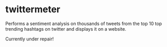 # twittermeter
Performs a sentiment analysis on thousands of tweets from the top 10 top trending hashtags on twitter and displays it on a website.

Currently under repair!
